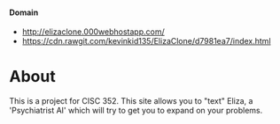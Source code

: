 #### Domain
* http://elizaclone.000webhostapp.com/
* https://cdn.rawgit.com/kevinkid135/ElizaClone/d7981ea7/index.html

# About
This is a project for CISC 352.
This site allows you to "text" Eliza, a 'Psychiatrist AI' which will try to get you to expand on your problems.
